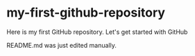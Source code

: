 # my-first-github-repository
Here is my first GitHub repository. Let's get started with GitHub

README.md was just edited manually.
